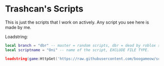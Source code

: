 # Trashcan's Scripts
This is just the scripts that I work on actively. Any script you see here is made by me.

Loadstring:

```lua
local branch = "dbr" -- master = random scripts, dbr = dead by roblox scripts.
local scriptname = "Oni" -- name of the script, EXCLUDE FILE TYPE.

loadstring(game:HttpGet('https://raw.githubusercontent.com/boogameow/scripts/' .. branch .. '/' .. scriptname .. '.lua'))()
```
